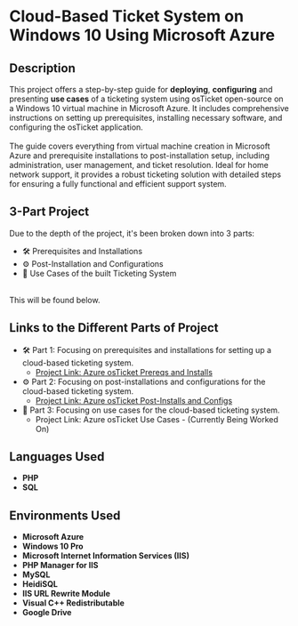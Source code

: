 <h1>Cloud-Based Ticket System on Windows 10 Using Microsoft Azure</h1>
<h2>Description</h2>
This project offers a step-by-step guide for <b>deploying</b>, <b>configuring</b> and presenting <b>use cases</b> of a ticketing system using osTicket open-source on a Windows 10 virtual machine in Microsoft Azure. It includes comprehensive instructions on setting up prerequisites, installing necessary software, and configuring the osTicket application. 
<br />
<br />
The guide covers everything from virtual machine creation in Microsoft Azure and prerequisite installations to post-installation setup, including administration, user management, and ticket resolution. Ideal for home network support, it provides a robust ticketing solution with detailed steps for ensuring a fully functional and efficient support system.
<br />
<h2>3-Part Project</h2>

Due to the depth of the project, it's been broken down into 3 parts:
<br />

  - 🛠️ Prerequisites and Installations
  - ⚙️ Post-Installation and Configurations
  - 🎫 Use Cases of the built Ticketing System
<br />
This will be found below.

<br />

<h2>Links to the Different Parts of Project</h2>

- 🛠️ Part 1: Focusing on prerequisites and installations for setting up a cloud-based ticketing system.
  - [Project Link: Azure osTicket Prereqs and Installs](https://github.com/Ervin-Thorpe/Azure-osTicket-Prereqs-and-Installs)
- ⚙️ Part 2: Focusing on post-installations and configurations for the cloud-based ticketing system.
  - [Project Link: Azure osTicket Post-Installs and Configs](https://github.com/Ervin-Thorpe/Azure-osTicket-Post-Install-and-Config)
- 🎫 Part 3: Focusing on use cases for the cloud-based ticketing system.
  - Project Link: Azure osTicket Use Cases - (Currently Being Worked On)

<h2>Languages Used</h2>

- <b>PHP</b>
- <b>SQL</b>

<h2>Environments Used</h2>

- <b>Microsoft Azure</b>
- <b>Windows 10 Pro</b>
- <b>Microsoft Internet Information Services (IIS)</b>
- <b>PHP Manager for IIS</b>
- <b>MySQL</b>
- <b>HeidiSQL</b>
- <b>IIS URL Rewrite Module</b>
- <b>Visual C++ Redistributable</b>
- <b>Google Drive</b>
